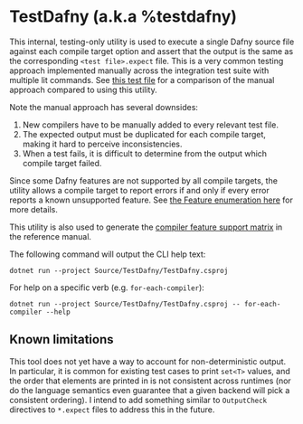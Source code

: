 # TestDafny (a.k.a %testdafny)

This internal, testing-only utility is used to execute a single Dafny source file against each compile target option and assert that the output
is the same as the corresponding `<test file>.expect` file. This is a very common testing approach implemented manually across the integration test suite with multiple
lit commands. See [this test file](../../Test/metatests/ConsistentWhenSupported.dfy) for a comparison of the manual approach
compared to using this utility.

Note the manual approach has several downsides:

1. New compilers have to be manually added to every relevant test file.
2. The expected output must be duplicated for each compile target, making it hard to perceive inconsistencies.
3. When a test fails, it is difficult to determine from the output which compile target failed.

Since some Dafny features are not supported by all compile targets,
the utility allows a compile target to report errors if and only if every error reports a known unsupported feature.
See [the Feature enumeration here](../Dafny/Feature.cs) for more details.

This utility is also used to generate the [compiler feature support matrix](https://dafny.org/dafny/DafnyRef/DafnyRef#2498-supported-features-by-target-language) in the reference manual. 

The following command will output the CLI help text:

```
dotnet run --project Source/TestDafny/TestDafny.csproj
```

For help on a specific verb (e.g. `for-each-compiler`):

```
dotnet run --project Source/TestDafny/TestDafny.csproj -- for-each-compiler --help
```

## Known limitations

This tool does not yet have a way to account for non-deterministic output. In particular, it is common for existing test cases
to print `set<T>` values, and the order that elements are printed in is not consistent across runtimes (nor do the language semantics
even guarantee that a given backend will pick a consistent ordering). I intend to add something similar to `OutputCheck` directives
to `*.expect` files to address this in the future.
